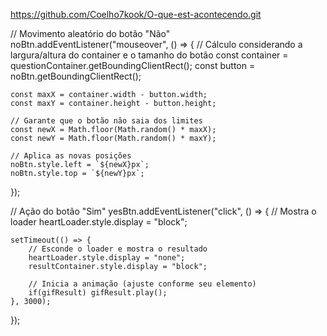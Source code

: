 https://github.com/Coelho7kook/O-que-est-acontecendo.git

// Movimento aleatório do botão "Não"
noBtn.addEventListener("mouseover", () => {
    // Cálculo considerando a largura/altura do container e o tamanho do botão
    const container = questionContainer.getBoundingClientRect();
    const button = noBtn.getBoundingClientRect();
    
    const maxX = container.width - button.width;
    const maxY = container.height - button.height;
    
    // Garante que o botão não saia dos limites
    const newX = Math.floor(Math.random() * maxX);
    const newY = Math.floor(Math.random() * maxY);

    // Aplica as novas posições
    noBtn.style.left = `${newX}px`;
    noBtn.style.top = `${newY}px`;
});

// Ação do botão "Sim"
yesBtn.addEventListener("click", () => {
    // Mostra o loader
    heartLoader.style.display = "block";
    
    setTimeout(() => {
        // Esconde o loader e mostra o resultado
        heartLoader.style.display = "none";
        resultContainer.style.display = "block";
        
        // Inicia a animação (ajuste conforme seu elemento)
        if(gifResult) gifResult.play();
    }, 3000);
});
